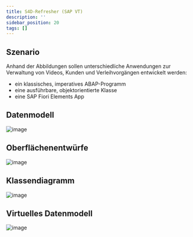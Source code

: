 ```yaml
---
title: S4D-Refresher (SAP VT)
description: ''
sidebar_position: 20
tags: []
---
```


## Szenario
Anhand der Abbildungen sollen unterschiedliche Anwendungen zur Verwaltung von Videos, Kunden und Verleihvorgängen entwickelt werden:
- ein klassisches, imperatives ABAP-Programm 
- eine ausführbare, objektorientierte Klasse
- eine SAP Fiori Elements App

## Datenmodell
![image](https://user-images.githubusercontent.com/47243617/214777494-02f1ec96-f7ae-4f8a-b140-4d104f60b99a.png)

## Oberflächenentwürfe
![image](https://user-images.githubusercontent.com/47243617/210216768-66960815-d956-4791-8067-76dfdf3cebf1.png)

## Klassendiagramm
![image](https://user-images.githubusercontent.com/47243617/210222698-2398f2ca-2c6c-4a99-a40a-b3ad9e99765e.png)

## Virtuelles Datenmodell
![image](https://user-images.githubusercontent.com/47243617/214778071-c8a3444a-92bd-48fa-9b41-25076bdeb74f.png)
